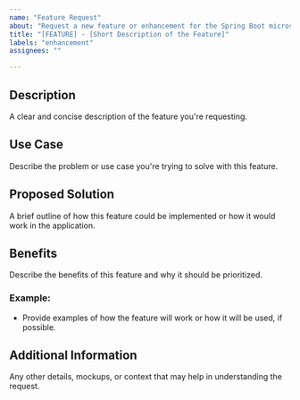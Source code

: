 ```yaml
---
name: "Feature Request"
about: "Request a new feature or enhancement for the Spring Boot microservice"
title: "[FEATURE] - [Short Description of the Feature]"
labels: "enhancement"
assignees: ""

---
```


## Description
A clear and concise description of the feature you're requesting.

## Use Case
Describe the problem or use case you're trying to solve with this feature.

## Proposed Solution
A brief outline of how this feature could be implemented or how it would work in the application.

## Benefits
Describe the benefits of this feature and why it should be prioritized.

### Example:
- Provide examples of how the feature will work or how it will be used, if possible.

## Additional Information
Any other details, mockups, or context that may help in understanding the request.
